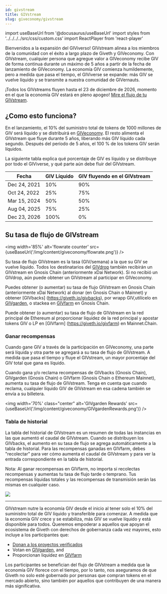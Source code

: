 ```yaml
---
id: givstream
title: GIVstream
slug: giveconomy/givstream
---
```

import useBaseUrl from '@docusaurus/useBaseUrl'
import styles from '../../../../src/css/custom.css'
import ReactPlayer from 'react-player'


Bienvenidos a la expansión del GIViverso! GIVstream alinea a los miembros de la comunidad con el éxito a largo plazo de Giveth y GIVeconomy. Con GIVstream, cualquier persona que agregue valor a GIVeconomy recibe GIV de forma continua durante un máximo de 5 años a partir de la fecha de lanzamiento de GIVeconomy. La economía GIV comienza humildemente, pero a medida que pasa el tiempo, el GIViverse se expande: más GIV se vuelve líquido y se transmite a nuestra comunidad de GIVernauts.

¡Todos los GIVstreams fluyen hasta el 23 de diciembre de 2026, momento en el que la economía GIV estará en pleno apogeo! [Mire el flujo de tu GIVstream](https://giveth.io/givstream).

<ReactPlayer playing light='/video/givstream_thumbnail.png'  loop={true} controls url='/video/GIF_GIVETHiverse.mp4' />


## ¿Como esto funciona?
En el lanzamiento, el 10% del suministro total de tokens de 1000 millones de GIV será líquido y se distribuirá en [GIVeconomy](/giveconomy/). El resto alimenta el GIVstream que fluye durante 5 años, liberando más GIV líquido cada segundo. Después del período de 5 años, el 100 % de los tokens GIV serán líquidos.

La siguiente tabla explica qué porcentaje de GIV es líquido y se distribuye por todo el GIViverse, y qué parte aún debe fluir del GIVstream.


|Fecha	|GIV Líquido	|GIV fluyendo en el GIVstream|
|-------|-----------|-----------------|
|Dec 24, 2021	|	10% | 	90% |
|Oct 24, 2022  |   25%	|   75% |
|Mar 15, 2024	|	50% |   50% |
|Aug 04, 2025   |   75%	|   25% |
|Dec 23, 2026	|  100%	|    0% |


## Su tasa de flujo de GIVstream

<img width='85%' alt='flowrate counter' src={useBaseUrl('/img/content/giveconomy/flowrate.png')} />

Su tasa de flujo GIVstream es la tasa (GIV/semana) a la que su GIV se vuelve líquido. Todos los destinatarios del [GIVdrop](/giveconomy/givdrop) también recibirán un GIVstream en Gnosis Chain (anteriormente xDai Network). Si no recibió un GIVdrop, aún puede obtener un GIVstream al participar en GIVeconomy.

Puedes obtener (o aumentar) su tasa de flujo GIVstream en Gnosis Chain (anteriormente xDai Network) al donar (en Gnosis Chain o Mainnet) y obtener [GIVbacks] (https://giveth.io/givbacks), por wrapp GIV,utilícelo en [GIVgarden](https://giveth.io/givgarden), o stackea en [GIVfarm](https://giveth.io/givfarm) en Gnosis Chain.

Puede obtener (o aumentar) su tasa de flujo de GIVstream en la red principal de Ethereum al proporcionar liquidez de la red principal y apostar tokens GIV o LP en [GIVfarm] (https://giveth.io/givfarm) en Mainnet.Chain.

### Ganar recompensas
Cuando gane GIV a través de la participación en GIVeconomy, una parte será líquida y otra parte se agregará a su tasa de flujo de GIVstream. A medida que pasa el tiempo y fluye el GIVstream, un mayor porcentaje del GIV total que gana es líquido.

Cuando gana y/o reclama recompensas de GIVbacks (Gnosis Chain), GIVgarden (Gnosis Chain) o GIVfarm (Gnosis Chain o Ethereum Mainnet), aumenta su tasa de flujo de GIVstream. Tenga en cuenta que cuando reclama, cualquier líquido GIV de GIVstream en esa cadena también se envía a su billetera.

<img width='70%' class="center" alt='GIVgarden Rewards' src={useBaseUrl('/img/content/giveconomy/GIVgardenRewards.png')} />

### Tabla de historial

La tabla del historial de GIVstream es un resumen de todas las instancias en las que aumentó el caudal de GIVstream. Cuando se distribuyen los GIVbacks, el aumento en su tasa de flujo se agrega automáticamente a la tabla de historial. Para las recompensas ganadas en GIVfarm, debes "recolectar" para ver cómo aumenta el caudal de GIVstream y para ver la entrada correspondiente en la tabla de historial.

Nota: Al ganar recompensas en GIVfarm, no importa si recolectas recompensas y aumentas tu tasa de flujo tarde o temprano. Tus recompensas líquidas totales y las recompensas de transmisión serán las mismas en cualquier caso.

![](https://i.imgur.com/W9WN7gy.png)

----

GIVstream nutre la economía GIV desde el inicio al tener solo el 10% del suministro total de GIV líquido y transferible para comenzar. A medida que la economía GIV crece y se estabiliza, más GIV se vuelve líquido y está disponible para todos. Queremos empoderar a aquellos que apoyan el ecosistema de Giveth con derechos de gobernanza cada vez mayores, esto incluye a los participantes que:
- [Donan a los proyectos verificados](https://giveth.io/projects)
- Votan en [GIVgarden](https://giveth.io/givgarden), and
- Proporcionan liquidez en [GIVfarm](https://giveth.io/givfarm)

Los participantes se benefician del flujo de GIVstream a medida que la economía GIV florece con el tiempo, por lo tanto, nos aseguramos de que Giveth no solo esté gobernado por personas que compran tokens en el mercado abierto, sino también por aquellos que contribuyen de una manera más significativa.
